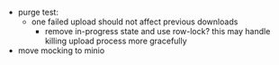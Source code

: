 * purge test:
  * one failed upload should not affect previous downloads
	* remove in-progress state and use row-lock?  this may handle killing upload process more gracefully
* move mocking to minio
